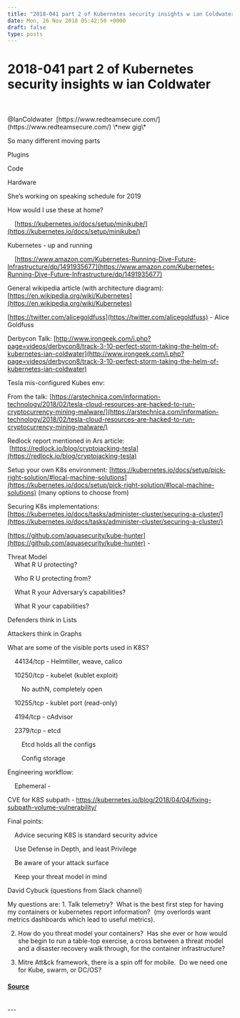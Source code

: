 ```yaml
---
title: "2018-041 part 2 of Kubernetes security insights w ian Coldwater"
date: Mon, 26 Nov 2018 05:42:50 +0000
draft: false
type: posts
---
```

# 2018-041 part 2 of Kubernetes security insights w ian Coldwater

<br/>

<br/>
@IanColdwater  [https://www.redteamsecure.com/](https://www.redteamsecure.com/) \*new gig\*

So many different moving parts

Plugins

Code

Hardware

She’s working on speaking schedule for 2019

How would I use these at home?

    [https://kubernetes.io/docs/setup/minikube/](https://kubernetes.io/docs/setup/minikube/)

Kubernetes - up and running

    [https://www.amazon.com/Kubernetes-Running-Dive-Future-Infrastructure/dp/1491935677](https://www.amazon.com/Kubernetes-Running-Dive-Future-Infrastructure/dp/1491935677)

General wikipedia article (with architecture diagram): [https://en.wikipedia.org/wiki/Kubernetes](https://en.wikipedia.org/wiki/Kubernetes)

[https://twitter.com/alicegoldfuss](https://twitter.com/alicegoldfuss) \- Alice Goldfuss

Derbycon Talk: [http://www.irongeek.com/i.php?page=videos/derbycon8/track-3-10-perfect-storm-taking-the-helm-of-kubernetes-ian-coldwater](http://www.irongeek.com/i.php?page=videos/derbycon8/track-3-10-perfect-storm-taking-the-helm-of-kubernetes-ian-coldwater)

Tesla mis-configured Kubes env:

From the talk: [https://arstechnica.com/information-technology/2018/02/tesla-cloud-resources-are-hacked-to-run-cryptocurrency-mining-malware/](https://arstechnica.com/information-technology/2018/02/tesla-cloud-resources-are-hacked-to-run-cryptocurrency-mining-malware/)

Redlock report mentioned in Ars article:  [https://redlock.io/blog/cryptojacking-tesla](https://redlock.io/blog/cryptojacking-tesla)

Setup your own K8s environment: [https://kubernetes.io/docs/setup/pick-right-solution/#local-machine-solutions](https://kubernetes.io/docs/setup/pick-right-solution/#local-machine-solutions) (many options to choose from)

Securing K8s implementations: [https://kubernetes.io/docs/tasks/administer-cluster/securing-a-cluster/](https://kubernetes.io/docs/tasks/administer-cluster/securing-a-cluster/)

[https://github.com/aquasecurity/kube-hunter](https://github.com/aquasecurity/kube-hunter) \-

  

Threat Model  
    What R U protecting?

    Who R U protecting from?

    What R your Adversary’s capabilities?

    What R your capabilities?

Defenders think in Lists

Attackers think in Graphs

What are some of the visible ports used in K8S?

    44134/tcp - Helmtiller, weave, calico

    10250/tcp - kubelet (kublet exploit)

        No authN, completely open

    10255/tcp - kublet port (read-only)

    4194/tcp - cAdvisor

    2379/tcp - etcd

        Etcd holds all the configs

        Config storage

Engineering workflow:

    Ephemeral -  

CVE for K8S subpath - https://kubernetes.io/blog/2018/04/04/fixing-subpath-volume-vulnerability/

Final points:

    Advice securing K8S is standard security advice

    Use Defense in Depth, and least Privilege

    Be aware of your attack surface

    Keep your threat model in mind

David Cybuck (questions from Slack channel)

My questions are: 1. Talk telemetry?  What is the best first step for having my containers or kubernetes report information?  (my overlords want metrics dashboards which lead to useful metrics).

2.  How do you threat model your containers?  Has she ever or how would she begin to run a table-top exercise, a cross between a threat model and a disaster recovery walk through, for the container infrastructure?

3.  Mitre Att&ck framework, there is a spin off for mobile.  Do we need one for Kube, swarm, or DC/OS?

#### [Source](http://brakeingsecurity.com/2018-041-part-2-of-kubernetes-security-insights-w-ian-coldwater)

<br/>
---
